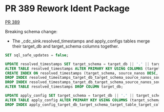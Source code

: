 # PR 389 Rework Ident Package

[PR 389](https://github.com/cockroachdb/cdc-sink/pull/389)

Breaking schema change:

- The _cdc_sink.resolved_timestamps and apply_configs tables merge their
  target_db and target_schema columns together.

```sql
SET sql_safe_updates = false;

UPDATE resolved_timestamps SET target_schema = target_db || '.' || target_schema WHERE true;
ALTER TABLE resolved_timestamps ALTER PRIMARY KEY USING COLUMNS (target_schema, source_nanos, source_logical);
CREATE INDEX ON resolved_timestamps (target_schema, source_nanos DESC, source_logical DESC);
DROP INDEX resolved_timestamps_target_db_target_schema_source_nanos_source_logical_key;
DROP INDEX resolved_timestamps_target_db_target_schema_source_nanos_source_logical_idx;
ALTER TABLE resolved_timestamps DROP COLUMN target_db;

UPDATE apply_config SET target_schema = target_db || '.' || target_schema WHERE true;
ALTER TABLE apply_config ALTER PRIMARY KEY USING COLUMNS (target_schema);
DROP INDEX apply_config_target_db_target_schema_target_table_target_column_key;
```
